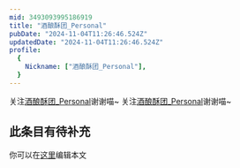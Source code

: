 ```yaml
---
mid: 3493093995186919
title: "酒酿酥团_Personal"
pubDate: "2024-11-04T11:26:46.524Z"
updatedDate: "2024-11-04T11:26:46.524Z"
profile:
  {
    Nickname: ["酒酿酥团_Personal"],
  }
---
```


关注[酒酿酥团_Personal](https://space.bilibili.com/3493093995186919)谢谢喵~ 关注[酒酿酥团_Personal](https://space.bilibili.com/3493093995186919)谢谢喵~

## 此条目有待补充
你可以在[这里](https://github.com/Yuhanawa/VTuber.ICU-Content/edit/master/v/酒酿酥团_Personal/index.md)编辑本文
